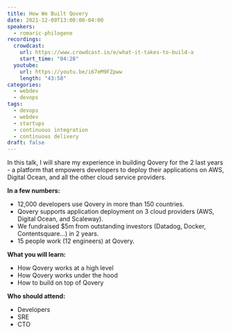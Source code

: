 ```yaml
---
title: How We Built Qovery
date: 2021-12-09T13:00:00-04:00
speakers:
  - romaric-philogene
recordings:
  crowdcast:
    url: https://www.crowdcast.io/e/what-it-takes-to-build-a
    start_time: "04:28"
  youtube:
    url: https://youtu.be/i67eM9FZpww
    length: "43:58"
categories:
  - webdev
  - devops
tags:
  - devops
  - webdev
  - startups
  - continuous integration
  - continuous delivery
draft: false
---
```


In this talk, I will share my experience in building Qovery for the 2 last years - a platform that empowers developers to deploy their applications on AWS, Digital Ocean, and all the other cloud service providers.

**In a few numbers:**

- 12,000 developers use Qovery in more than 150 countries.
- Qovery supports application deployment on 3 cloud providers (AWS, Digital Ocean, and Scaleway).
- We fundraised $5m from outstanding investors (Datadog, Docker, Contentsquare...) in 2 years.
- 15 people work (12 engineers) at Qovery.

**What you will learn:**

- How Qovery works at a high level
- How Qovery works under the hood
- How to build on top of Qovery

**Who should attend:**

- Developers
- SRE
- CTO
